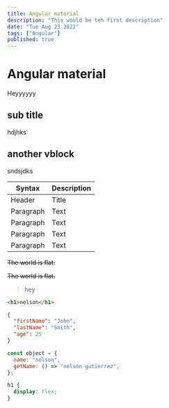 ```yaml
---
title: Angular material
description: "This would be teh first description"
date: "Tue Aug 23 2022"
tags: ["Angular"]
published: true
---
```


# Angular material

Heyyyyyy

## sub title

hdjhks

## another vblock

sndsjdks

| Syntax    | Description |
| --------- | ----------- |
| Header    | Title       |
| Paragraph | Text        |
| Paragraph | Text        |
| Paragraph | Text        |
| Paragraph | Text        |

~~The world is flat.~~

~~The world is flat.~~

> hey

```html
<h1>nelson</h1>
```

```json
{
  "firstName": "John",
  "lastName": "Smith",
  "age": 25
}
```

```javascript
const object = {
  name: "nelson",
  getName: () => "nelson gutierrez",
};
```

```css
h1 {
  display: flex;
}
```
